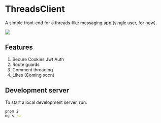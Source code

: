 # ThreadsClient

A simple front-end for a threads-like messaging app (single user, for now).

<img  src="./threads-app.gif"/>

## Features

1. Secure Cookies Jwt Auth
2. Route guards
3. Comment threading
4. Likes (Coming soon)

## Development server

To start a local development server, run:

```bash
pnpm i 
ng s -o
```
